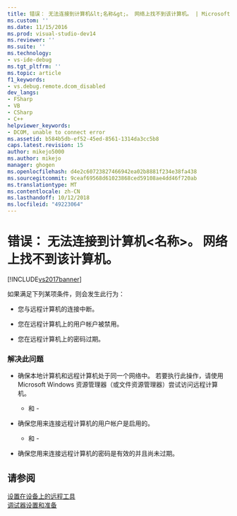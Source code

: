 ```yaml
---
title: 错误： 无法连接到计算机&lt;名称&gt;。 网络上找不到该计算机。 | Microsoft Docs
ms.custom: ''
ms.date: 11/15/2016
ms.prod: visual-studio-dev14
ms.reviewer: ''
ms.suite: ''
ms.technology:
- vs-ide-debug
ms.tgt_pltfrm: ''
ms.topic: article
f1_keywords:
- vs.debug.remote.dcom_disabled
dev_langs:
- FSharp
- VB
- CSharp
- C++
helpviewer_keywords:
- DCOM, unable to connect error
ms.assetid: b584b5db-ef52-45ed-8561-1314da3cc5b8
caps.latest.revision: 15
author: mikejo5000
ms.author: mikejo
manager: ghogen
ms.openlocfilehash: d4e2c60723827466942ea02b8881f234e38fa438
ms.sourcegitcommit: 9ceaf69568d61023868ced59108ae4dd46f720ab
ms.translationtype: MT
ms.contentlocale: zh-CN
ms.lasthandoff: 10/12/2018
ms.locfileid: "49223064"
---
```

# <a name="error-unable-to-connect-to-the-machine-ltnamegt-the-machine-cannot-be-found-on-the-network"></a>错误： 无法连接到计算机&lt;名称&gt;。 网络上找不到该计算机。
[!INCLUDE[vs2017banner](../includes/vs2017banner.md)]

如果满足下列某项条件，则会发生此行为：  
  
-   您与远程计算机的连接中断。  
  
-   您在远程计算机上的用户帐户被禁用。  
  
-   您在远程计算机上的密码过期。  
  
### <a name="to-resolve-this-behavior"></a>解决此问题  
  
-   确保本地计算机和远程计算机处于同一个网络中。 若要执行此操作，请使用 Microsoft Windows 资源管理器（或文件资源管理器）尝试访问远程计算机。  
  
     - 和 -  
  
-   确保您用来连接远程计算机的用户帐户是启用的。  
  
     - 和 -  
  
-   确保您用来连接远程计算机的密码是有效的并且尚未过期。  
  
## <a name="see-also"></a>请参阅  
 [设置在设备上的远程工具](http://msdn.microsoft.com/library/90f45630-0d26-4698-8c1f-63f85a12db9c)   
 [调试器设置和准备](../debugger/debugger-settings-and-preparation.md)



